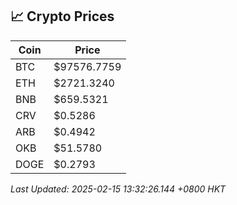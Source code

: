 ## 📈 Crypto Prices

| Coin | Price |
| ---- | ----- |
| BTC | $97576.7759 |
| ETH | $2721.3240 |
| BNB | $659.5321 |
| CRV | $0.5286 |
| ARB | $0.4942 |
| OKB | $51.5780 |
| DOGE | $0.2793 |

_Last Updated: 2025-02-15 13:32:26.144 +0800 HKT_